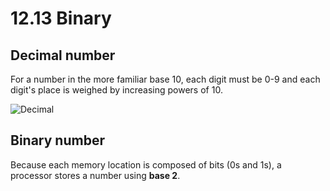 # 12.13 Binary

## Decimal number
For a number in the more familiar base 10, each digit must be 0-9 and each digit's place is weighed by increasing powers of 10.   

![Decimal](https://github.com/ijaejun1025/CIS224-Computer_Architecture/assets/154036705/4e83ad5e-7181-4a1b-bed7-7568990a179d)

## Binary number
Because each memory location is composed of bits (0s and 1s), a processor stores a number using **base 2**.   


